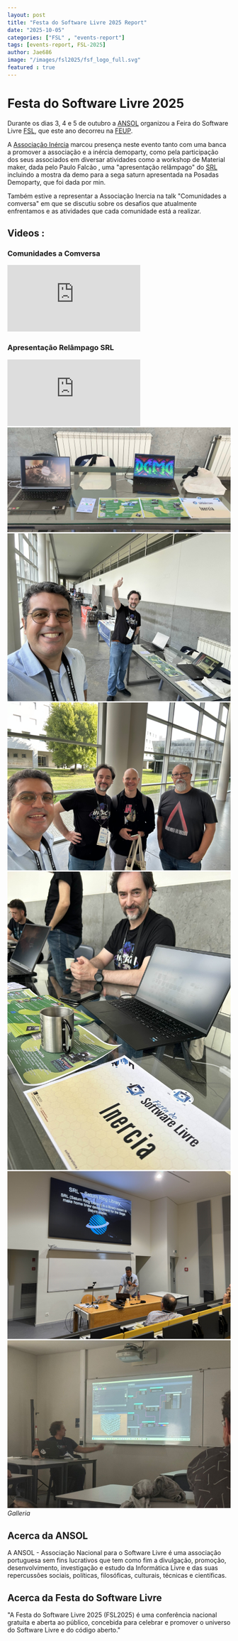 ```yaml
---
layout: post
title: "Festa do Software Livre 2025 Report"
date: "2025-10-05"
categories: ["FSL" , "events-report"]
tags: [events-report, FSL-2025]
author: Jae686
image: "/images/fsl2025/fsf_logo_full.svg"
featured : true
---
```


# Festa do Software Livre 2025

Durante os dias 3, 4 e 5 de outubro a [ANSOL](https://ansol.org/) organizou a Feira do Software Livre [FSL](https://festa2025.softwarelivre.eu/), que este ano decorreu na [FEUP](https://www.up.pt/feup/pt/).


A [Associação Inércia](http://www.inercia.pt) marcou presença neste evento tanto com uma banca a promover a associação e a inércia demoparty, como pela participação dos seus associados em diversar atividades como a workshop de Material maker, dada pelo Paulo Falcão , uma "apresentação relâmpago" do [SRL](https://github.com/reyeMe/SaturnRingLib) incluindo a mostra da demo para a sega saturn apresentada na Posadas Demoparty, que foi dada por min.

Também estive a representar a Associação Inercia na talk "Comunidades a comversa" em que se discutiu sobre os desafios que atualmente enfrentamos e as atividades que cada comunidade está a realizar.


## Videos :

### Comunidades a Comversa
<iframe src="https://www.youtube.com/embed/lPQZZLAZUzs?si=nZBPT-zeyTGjXBXT&amp;start=26018" frameborder="0" allowfullscreen></iframe>

### Apresentação Relâmpago SRL
<iframe src="https://www.youtube.com/embed/QrH3QkQYP7c?si=_7UTqKb8eqa8tIw7&amp;start=14353" frameborder="0" allowfullscreen></iframe>

<br>

<div class="gallery-box">
    <div class="gallery">
            <img src="/images/fsl2025/fsl_001.jpg">
            <img src="/images/fsl2025/fsl_002.jpg">
            <img src="/images/fsl2025/fsl_003.jpg">
            <img src="/images/fsl2025/fsl_004.jpg">
            <img src="/images/fsl2025/fsl_005.jpg">
            <img src="/images/fsl2025/fsl_006.jpg" alt="Foto por Rafaela Pereira">
        </div>
        <em>Galleria</em>
</div>


## Acerca da ANSOL

A ANSOL - Associação Nacional para o Software Livre é uma associação portuguesa sem fins lucrativos que tem como fim a divulgação, promoção, desenvolvimento, investigação e estudo da Informática Livre e das suas repercussões sociais, políticas, filosóficas, culturais, técnicas e científicas.

## Acerca da Festa do Software Livre

"A Festa do Software Livre 2025 (FSL2025) é uma conferência nacional gratuita e aberta ao público, concebida para celebrar e promover o universo do Software Livre e do código aberto."